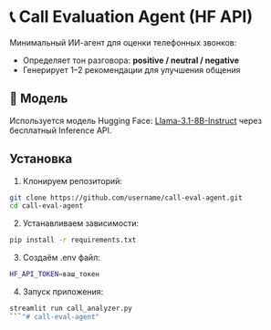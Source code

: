 # 📞 Call Evaluation Agent (HF API)

Минимальный ИИ-агент для оценки телефонных звонков:
- Определяет тон разговора: **positive / neutral / negative**
- Генерирует 1–2 рекомендации для улучшения общения

## 🧠 Модель

Используется модель Hugging Face: [Llama-3.1-8B-Instruct](https://huggingface.co/meta-llama/Llama-3.1-8B-Instruct) через бесплатный Inference API.

## Установка

1. Клонируем репозиторий:
```bash
git clone https://github.com/username/call-eval-agent.git
cd call-eval-agent
```

2. Устанавливаем зависимости:
```bash
pip install -r requirements.txt
```

3. Создаём .env файл:
```bash
HF_API_TOKEN=ваш_токен
```

4. Запуск приложения:
```bash
streamlit run call_analyzer.py
```"# call-eval-agent" 
